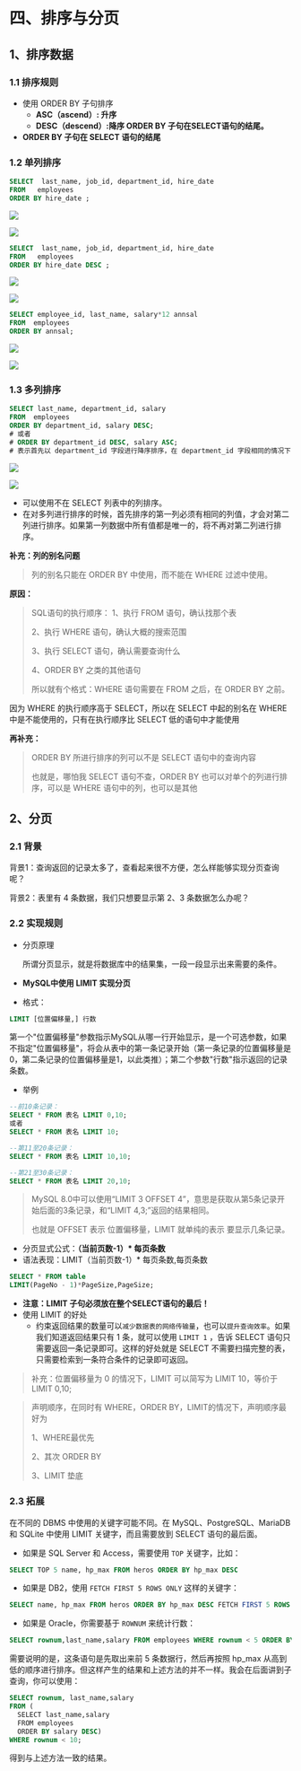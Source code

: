 # 四、排序与分页

## 1、排序数据 

### 1.1 排序规则 

- 使用 ORDER BY 子句排序
  - **ASC（ascend）: 升序**
  - **DESC（descend）:降序 ORDER BY 子句在SELECT语句的结尾。**
- **ORDER BY 子句在 SELECT 语句的结尾**

### 1.2 单列排序 

```sql
SELECT  last_name, job_id, department_id, hire_date
FROM   employees
ORDER BY hire_date ;
```



![](images/image1-16686821709621.jpg)

![](images/image2-16686821709632.jpg)

```sql
SELECT  last_name, job_id, department_id, hire_date
FROM   employees
ORDER BY hire_date DESC ;
```



![](images/image3-16686821709634.jpg)

![](images/image4-16686821709633.jpg)

```sql
SELECT employee_id, last_name, salary*12 annsal
FROM  employees
ORDER BY annsal;
```



![](images/image9-16686821709635.jpg)

![](images/image4-16686821709633.jpg)

### 1.3 多列排序 

```sql
SELECT last_name, department_id, salary
FROM  employees
ORDER BY department_id, salary DESC;
# 或者
# ORDER BY department_id DESC, salary ASC;
# 表示首先以 department_id 字段进行降序排序，在 department_id 字段相同的情况下，对 salary 字段进行升序排序
```



![](images/image10.jpg)

![](images/image40.jpg)

- 可以使用不在 SELECT 列表中的列排序。
- 在对多列进行排序的时候，首先排序的第一列必须有相同的列值，才会对第二列进行排序。如果第一列数据中所有值都是唯一的，将不再对第二列进行排序。

**补充：列的别名问题**

> 列的别名只能在 ORDER BY 中使用，而不能在 WHERE 过滤中使用。

**原因：**

> SQL语句的执行顺序：
> 1、执行 FROM 语句，确认找那个表
>
> 2、执行 WHERE 语句，确认大概的搜索范围
>
> 3、执行 SELECT 语句，确认需要查询什么
>
> 4、ORDER BY 之类的其他语句
>
> 所以就有个格式：WHERE 语句需要在 FROM 之后，在 ORDER BY 之前。

因为 WHERE 的执行顺序高于 SELECT，所以在 SELECT 中起的别名在 WHERE 中是不能使用的，只有在执行顺序比 SELECT 低的语句中才能使用

**再补充：**

> ORDER BY 所进行排序的列可以不是 SELECT 语句中的查询内容
>
> 也就是，哪怕我 SELECT 语句不查，ORDER BY 也可以对单个的列进行排序，可以是 WHERE 语句中的列，也可以是其他



## 2、分页 

### 2.1 背景 

背景1：查询返回的记录太多了，查看起来很不方便，怎么样能够实现分页查询呢？

背景2：表里有 4 条数据，我们只想要显示第 2、3 条数据怎么办呢？

### 2.2 实现规则 

- 分页原理

  所谓分页显示，就是将数据库中的结果集，一段一段显示出来需要的条件。

- **MySQL中使用 LIMIT 实现分页**

- 格式：

```sql
LIMIT [位置偏移量,] 行数
```

第一个"位置偏移量"参数指示MySQL从哪一行开始显示，是一个可选参数，如果不指定"位置偏移量"，将会从表中的第一条记录开始（第一条记录的位置偏移量是0，第二条记录的位置偏移量是1，以此类推）；第二个参数"行数"指示返回的记录条数。

- 举例

```sql
--前10条记录：
SELECT * FROM 表名 LIMIT 0,10;
或者
SELECT * FROM 表名 LIMIT 10;

--第11至20条记录：
SELECT * FROM 表名 LIMIT 10,10;

--第21至30条记录：
SELECT * FROM 表名 LIMIT 20,10;
```

> MySQL 8.0中可以使用“LIMIT 3 OFFSET 4”，意思是获取从第5条记录开始后面的3条记录，和“LIMIT 4,3;”返回的结果相同。
>
> 也就是 OFFSET 表示 位置偏移量，LIMIT 就单纯的表示 要显示几条记录。

- 分页显式公式：**（当前页数-1）* 每页条数**
- 语法表现：LIMIT（当前页数-1）* 每页条数,每页条数

```sql
SELECT * FROM table
LIMIT(PageNo - 1)*PageSize,PageSize;
```

- **注意：LIMIT 子句必须放在整个SELECT语句的最后！**
- 使用 LIMIT 的好处
  - 约束返回结果的数量可以`减少数据表的网络传输量`，也可以`提升查询效率`。如果我们知道返回结果只有 1 条，就可以使用 `LIMIT 1` ，告诉 SELECT 语句只需要返回一条记录即可。这样的好处就是 SELECT 不需要扫描完整的表，只需要检索到一条符合条件的记录即可返回。

> 补充：位置偏移量为 0 的情况下，LIMIT 可以简写为 LIMIT 10，等价于 LIMIT 0,10;

> 声明顺序，在同时有 WHERE，ORDER BY，LIMIT的情况下，声明顺序最好为
>
> 1、WHERE最优先
>
> 2、其次 ORDER BY
>
> 3、LIMIT 垫底

### 2.3 拓展 

在不同的 DBMS 中使用的关键字可能不同。在 MySQL、PostgreSQL、MariaDB 和 SQLite 中使用 LIMIT 关键字，而且需要放到 SELECT 语句的最后面。

- 如果是 SQL Server 和 Access，需要使用 `TOP` 关键字，比如：

```sql
SELECT TOP 5 name, hp_max FROM heros ORDER BY hp_max DESC
```

- 如果是 DB2，使用 `FETCH FIRST 5 ROWS ONLY` 这样的关键字：

```sql
SELECT name, hp_max FROM heros ORDER BY hp_max DESC FETCH FIRST 5 ROWS ONLY
```

- 如果是 Oracle，你需要基于 `ROWNUM` 来统计行数：

```sql
SELECT rownum,last_name,salary FROM employees WHERE rownum < 5 ORDER BY salary DESC;
```

需要说明的是，这条语句是先取出来前 5 条数据行，然后再按照 hp_max 从高到低的顺序进行排序。但这样产生的结果和上述方法的并不一样。我会在后面讲到子查询，你可以使用：

```sql
SELECT rownum, last_name,salary
FROM (
  SELECT last_name,salary
  FROM employees
  ORDER BY salary DESC)
WHERE rownum < 10;
```

得到与上述方法一致的结果。
